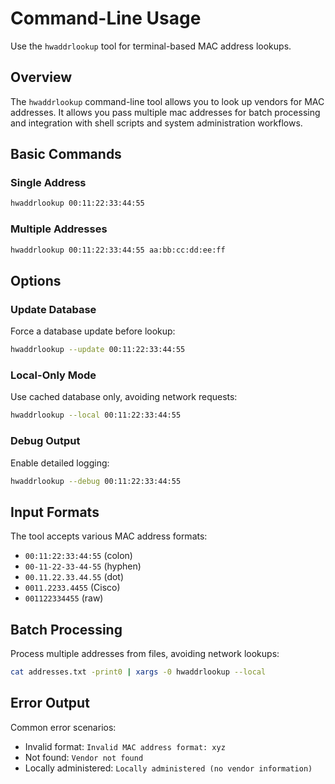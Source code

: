 # Command-Line Usage

Use the `hwaddrlookup` tool for terminal-based MAC address lookups.

## Overview

The `hwaddrlookup` command-line tool allows you to look up vendors for MAC addresses.
It allows you pass multiple mac addresses for batch processing and integration with
shell scripts and system administration workflows.

## Basic Commands

### Single Address

```sh
hwaddrlookup 00:11:22:33:44:55
```

### Multiple Addresses

```sh
hwaddrlookup 00:11:22:33:44:55 aa:bb:cc:dd:ee:ff
```

## Options

### Update Database

Force a database update before lookup:

```sh
hwaddrlookup --update 00:11:22:33:44:55
```

### Local-Only Mode

Use cached database only, avoiding network requests:

```sh
hwaddrlookup --local 00:11:22:33:44:55
```

### Debug Output

Enable detailed logging:

```sh
hwaddrlookup --debug 00:11:22:33:44:55
```

## Input Formats

The tool accepts various MAC address formats:

- `00:11:22:33:44:55` (colon)
- `00-11-22-33-44-55` (hyphen)
- `00.11.22.33.44.55` (dot)
- `0011.2233.4455` (Cisco)
- `001122334455` (raw)

## Batch Processing

Process multiple addresses from files, avoiding network lookups:

```sh
cat addresses.txt -print0 | xargs -0 hwaddrlookup --local
```

## Error Output

Common error scenarios:

- Invalid format: `Invalid MAC address format: xyz`
- Not found: `Vendor not found`
- Locally administered: `Locally administered (no vendor information)`
